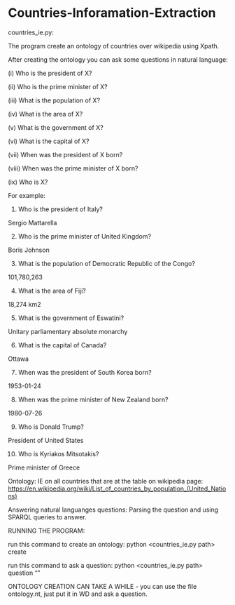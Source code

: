 # Countries-Inforamation-Extraction

countries_ie.py:

The program create an ontology of countries over wikipedia using Xpath.

After creating the ontology you can ask some questions in natural language:

(i) Who is the president of X?

(ii) Who is the prime minister of X?
  
(iii) What is the population of X?
  
(iv) What is the area of X?
  
(v) What is the government of X?
  
(vi) What is the capital of X?
  
(vii) When was the president of X born?
  
(viii) When was the prime minister of X born?
  
(ix) Who is X?
  
For example:

1. Who is the president of Italy? 

Sergio Mattarella

2. Who is the prime minister of United Kingdom? 

Boris Johnson

3. What is the population of Democratic Republic of the Congo? 

101,780,263

4. What is the area of Fiji? 

18,274 km2

5. What is the government of Eswatini? 

Unitary parliamentary absolute monarchy

6. What is the capital of Canada? 

Ottawa

7. When was the president of South Korea born? 

1953-01-24

8. When was the prime minister of New Zealand born? 

1980-07-26

9. Who is Donald Trump? 

President of United States

10. Who is Kyriakos Mitsotakis? 

Prime minister of Greece


Ontology:
IE on all countries that are at the table on wikipedia page:
https://en.wikipedia.org/wiki/List_of_countries_by_population_(United_Nations)

Answering natural languanges questions:
Parsing the question and using SPARQL queries to answer.

RUNNING THE PROGRAM:

run this command to create an ontology:
python <countries_ie.py path> create

run this command to ask a question:
python <countries_ie.py path> question “<natural language question string>”

ONTOLOGY CREATION CAN TAKE A WHILE - you can use the file ontology.nt, just put it in WD and ask a question.
